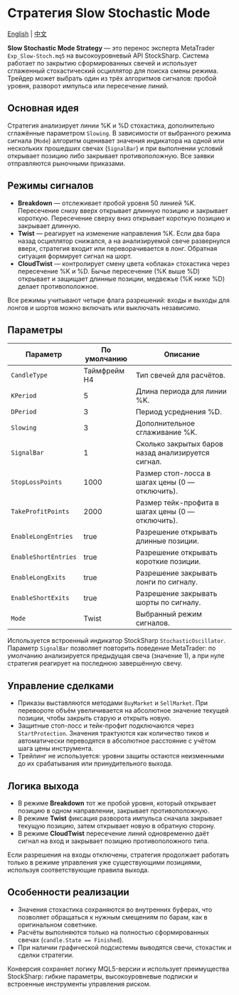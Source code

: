 # Стратегия Slow Stochastic Mode
[English](README.md) | [中文](README_cn.md)

**Slow Stochastic Mode Strategy** — это перенос эксперта MetaTrader `Exp_Slow-Stoch.mq5` на высокоуровневый API StockSharp. Система работает по закрытию сформированных свечей и использует сглаженный стохастический осциллятор для поиска смены режима. Трейдер может выбрать один из трёх алгоритмов сигналов: пробой уровня, разворот импульса или пересечение линий.

## Основная идея

Стратегия анализирует линии %K и %D стохастика, дополнительно сглажённые параметром `Slowing`. В зависимости от выбранного режима сигнала (`Mode`) алгоритм оценивает значения индикатора на одной или нескольких прошедших свечах (`SignalBar`) и при выполнении условий открывает позицию либо закрывает противоположную. Все заявки отправляются рыночными приказами.

## Режимы сигналов

- **Breakdown** — отслеживает пробой уровня 50 линией %K. Пересечение снизу вверх открывает длинную позицию и закрывает короткую. Пересечение сверху вниз открывает короткую позицию и закрывает длинную.
- **Twist** — реагирует на изменение направления %K. Если два бара назад осциллятор снижался, а на анализируемой свече развернулся вверх, стратегия входит или переворачивается в лонг. Обратная ситуация формирует сигнал на шорт.
- **CloudTwist** — контролирует смену цвета «облака» стохастика через пересечение %K и %D. Бычье пересечение (%K выше %D) открывает и защищает длинные позиции, медвежье (%K ниже %D) делает противоположное.

Все режимы учитывают четыре флага разрешений: входы и выходы для лонгов и шортов можно включать или выключать независимо.

## Параметры

| Параметр | По умолчанию | Описание |
|----------|---------------|----------|
| `CandleType` | Таймфрейм H4 | Тип свечей для расчётов. |
| `KPeriod` | 5 | Длина периода для линии %K. |
| `DPeriod` | 3 | Период усреднения %D. |
| `Slowing` | 3 | Дополнительное сглаживание %K. |
| `SignalBar` | 1 | Сколько закрытых баров назад анализируется сигнал. |
| `StopLossPoints` | 1000 | Размер стоп-лосса в шагах цены (0 — отключить). |
| `TakeProfitPoints` | 2000 | Размер тейк-профита в шагах цены (0 — отключить). |
| `EnableLongEntries` | true | Разрешение открывать длинные позиции. |
| `EnableShortEntries` | true | Разрешение открывать короткие позиции. |
| `EnableLongExits` | true | Разрешение закрывать лонги по сигналу. |
| `EnableShortExits` | true | Разрешение закрывать шорты по сигналу. |
| `Mode` | Twist | Выбранный режим сигналов. |

Используется встроенный индикатор StockSharp `StochasticOscillator`. Параметр `SignalBar` позволяет повторить поведение MetaTrader: по умолчанию анализируется предыдущая свеча (значение 1), а при нуле стратегия реагирует на последнюю завершённую свечу.

## Управление сделками

- Приказы выставляются методами `BuyMarket` и `SellMarket`. При перевороте объём увеличивается на абсолютное значение текущей позиции, чтобы закрыть старую и открыть новую.
- Защитные стоп-лосс и тейк-профит подключаются через `StartProtection`. Значения трактуются как количество тиков и автоматически переводятся в абсолютное расстояние с учётом шага цены инструмента.
- Трейлинг не используется: уровни защиты остаются неизменными до их срабатывания или принудительного выхода.

## Логика выхода

- В режиме **Breakdown** тот же пробой уровня, который открывает позицию в одном направлении, закрывает противоположную.
- В режиме **Twist** фиксация разворота импульса сначала закрывает текущую позицию, затем открывает новую в обратную сторону.
- В режиме **CloudTwist** пересечение линий одновременно даёт сигнал на вход и закрывает позицию противоположного типа.

Если разрешения на входы отключены, стратегия продолжает работать только в режиме управления уже существующими позициями, используя соответствующие правила выхода.

## Особенности реализации

- Значения стохастика сохраняются во внутренних буферах, что позволяет обращаться к нужным смещениям по барам, как в оригинальном советнике.
- Расчёты выполняются только на полностью сформированных свечах (`candle.State == Finished`).
- При наличии графической подсистемы выводятся свечи, стохастик и сделки стратегии.

Конверсия сохраняет логику MQL5-версии и использует преимущества StockSharp: гибкие параметры, высокоуровневые подписки и встроенные инструменты управления риском.
